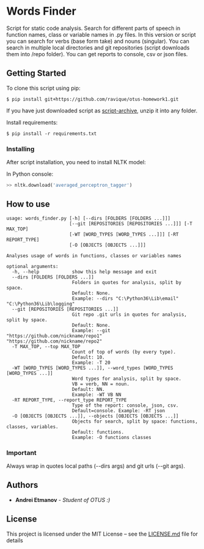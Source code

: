 # Words Finder

Script for static code analysis. Search for different parts of speech in function names, class or variable names
in .py files. In this version or script you can search for verbs (base form take) and nouns (singular). 
You can search in multiple local directories and git repositories (script downloads them into /repo folder).
You can get reports to console, csv or json files. 

## Getting Started

To clone this script using pip:
```commandline
$ pip install git+https://github.com/ravique/otus-homework1.git
```
If you have just downloaded script as [script-archive](https://github.com/ravique/otus-homework1/archive/master.zip), unzip it into any folder.

Install requirements:
```commandline
$ pip install -r requirements.txt
```

### Installing

After script installation, you need to install NLTK model:

In Python console:
```python
>> nltk.download('averaged_perceptron_tagger')
```

## How to use
```commandline
usage: words_finder.py [-h] [--dirs [FOLDERS [FOLDERS ...]]]
                       [--git [REPOSITORIES [REPOSITORIES ...]]] [-T MAX_TOP]
                       [-WT [WORD_TYPES [WORD_TYPES ...]]] [-RT REPORT_TYPE]
                       [-O [OBJECTS [OBJECTS ...]]]

Analyses usage of words in functions, classes or variables names

optional arguments:
  -h, --help            show this help message and exit
  --dirs [FOLDERS [FOLDERS ...]]
                        Folders in quotes for analysis, split by space.
                        Default: None.
                        Example: --dirs "C:\Python36\Lib\email" "C:\Python36\Lib\logging"
  --git [REPOSITORIES [REPOSITORIES ...]]
                        Git repo .git urls in quotes for analysis, split by space.
                        Default: None. 
                        Example: --git "https://github.com/nickname/repo1" "https://github.com/nickname/repo2"
  -T MAX_TOP, --top MAX_TOP
                        Count of top of words (by every type). 
                        Default: 10.
                        Example: -T 20
  -WT [WORD_TYPES [WORD_TYPES ...]], --word_types [WORD_TYPES [WORD_TYPES ...]]
                        Word types for analysis, split by space. 
                        VB = verb, NN = noun. 
                        Default: NN. 
                        Example: -WT VB NN
  -RT REPORT_TYPE, --report_type REPORT_TYPE
                        Type of the report: console, json, csv.
                        Default=console. Example: -RT json
  -O [OBJECTS [OBJECTS ...]], --objects [OBJECTS [OBJECTS ...]]
                        Оbjects for search, split by space: functions, classes, variables. 
                        Default: functions.
                        Example: -O functions classes

```
### Important

Always wrap in quotes local paths (--dirs args) and git urls (--git args).

## Authors

* **Andrei Etmanov** - *Student of OTUS :)*

## License

This project is licensed under the MIT License – see the [LICENSE.md](LICENSE.md) file for details
